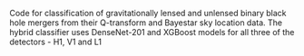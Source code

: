 Code for classification of gravitationally lensed and unlensed binary black hole mergers from their Q-transform  and Bayestar sky location data.
The hybrid classifier uses DenseNet-201 and XGBoost models for all three of the detectors - H1, V1 and L1 
